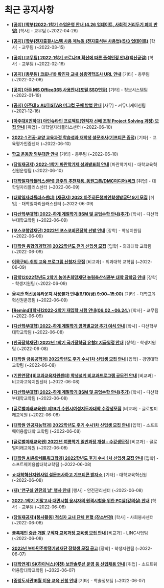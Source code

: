 # 최근 공지사항

* **[[공지] [학부]2022-1학기 수업운영 안내 (4.26 업데이트, 사회적 거리두기 폐지 반영)](http://ajou.ac.kr/kr/ajou/notice.do?mode=view&amp;articleNo=196998&amp;article.offset=0&amp;articleLimit=30)**
 [학사] - 교무팀 (~2022-04-26)

* **[[공지] [학부]전자출결시스템 사용 매뉴얼 (전자출석부 사용법)(5/3 업데이트)](http://ajou.ac.kr/kr/ajou/notice.do?mode=view&amp;articleNo=192571&amp;article.offset=0&amp;articleLimit=30)**
 [학사] - 교무팀 (~2022-03-15)

* **[[공지] [교무팀] 2022-1학기 코로나19 확산에 따른 출석인정 안내(백신공결)](http://ajou.ac.kr/kr/ajou/notice.do?mode=view&amp;articleNo=180913&amp;article.offset=0&amp;articleLimit=30)**
 [학사] - 교무팀 (~2022-02-16)

* **[[공지] [총무팀] 코로나19 확진자 교내 심층역학조사 URL 안내](http://ajou.ac.kr/kr/ajou/notice.do?mode=view&amp;articleNo=180493&amp;article.offset=0&amp;articleLimit=30)**
 [기타] - 총무팀 (~2022-02-08)

* **[[공지] 아주 MS Office365 사용안내(포털 SSO연동)](http://ajou.ac.kr/kr/ajou/notice.do?mode=view&amp;articleNo=179802&amp;article.offset=0&amp;articleLimit=30)**
 [기타] - 정보시스템팀 (~2022-01-19)

* **[[공지] 아주대 x AUTISTAR 머그컵 구매 방법 안내](http://ajou.ac.kr/kr/ajou/notice.do?mode=view&amp;articleNo=147976&amp;article.offset=0&amp;articleLimit=30)**
 [사무] - 커뮤니케이션팀 (~2021-12-16)

* **[[아주대X인하대] 아인슈타인 프로젝트(현직자 선배 초청 Project Solving 과정) 모집 안내](http://ajou.ac.kr/kr/ajou/notice.do?mode=view&amp;articleNo=200103&amp;article.offset=0&amp;articleLimit=30)**
 [취업] - 대학일자리플러스센터 (~2022-06-10)

* **[2022-1 전공·교양 교육과정 학습성과 재학생 설문조사(기프티콘 증정)](http://ajou.ac.kr/kr/ajou/notice.do?mode=view&amp;articleNo=200102&amp;article.offset=0&amp;articleLimit=30)**
 [기타] - 교육평가인증센터 (~2022-06-10)

* **[학교 운동장 외부대관 안내](http://ajou.ac.kr/kr/ajou/notice.do?mode=view&amp;articleNo=200100&amp;article.offset=0&amp;articleLimit=30)**
 [기타] - 총무팀 (~2022-06-10)

* **[(당일재공지) 2022-1학기 파란학기제 성과발표회 안내](http://ajou.ac.kr/kr/ajou/notice.do?mode=view&amp;articleNo=200099&amp;article.offset=0&amp;articleLimit=30)**
 [파란학기제] - 대학교육혁신원운영팀 (~2022-06-10)

* **[[대학일자리플러스센터] 금주의 추천채용_동원그룹/DMC미디어/쎄크](http://ajou.ac.kr/kr/ajou/notice.do?mode=view&amp;articleNo=200094&amp;article.offset=0&amp;articleLimit=30)**
 [취업] - 대학일자리플러스센터 (~2022-06-09)

* **[[대학일자리플러스센터] [재공지] 2022 아주히든챔피언학생발굴단 9기 모집](http://ajou.ac.kr/kr/ajou/notice.do?mode=view&amp;articleNo=200092&amp;article.offset=0&amp;articleLimit=30)**
 [취업] - 대학일자리플러스센터 (~2022-06-09)

* **[[다산학부대학] 2022-하계 계절학기 BSM 및 공업수학 안내(추가)](http://ajou.ac.kr/kr/ajou/notice.do?mode=view&amp;articleNo=200089&amp;article.offset=0&amp;articleLimit=30)**
 [학사] - 다산학부대학교학팀 (~2022-06-09)

* **[[포스코청암재단] 2022년 포스코비전장학 선발 안내](http://ajou.ac.kr/kr/ajou/notice.do?mode=view&amp;articleNo=200080&amp;article.offset=0&amp;articleLimit=30)**
 [장학] - 학생지원팀 (~2022-06-09)

* **[[대학원 융합의과학과] 2022학년도 전기 신입생 모집](http://ajou.ac.kr/kr/ajou/notice.do?mode=view&amp;articleNo=200078&amp;article.offset=0&amp;articleLimit=30)**
 [입학] - 의과대학 교학팀 (~2022-06-09)

* **[이목구비-취업 교육 프로그램 신청자 모집](http://ajou.ac.kr/kr/ajou/notice.do?mode=view&amp;articleNo=200076&amp;article.offset=0&amp;articleLimit=30)**
 [비교과] - 의과대학 교학팀 (~2022-06-09)

* **[[장학]2022학년도 2학기 농어촌희망재단 농림축산식품부 대학 장학금 안내](http://ajou.ac.kr/kr/ajou/notice.do?mode=view&amp;articleNo=200073&amp;article.offset=0&amp;articleLimit=30)**
 [장학] - 학생지원팀 (~2022-06-09)

* **[율곡관 혁신공유라운지 사용불가 안내(6/10(금) 9:00~15:00)](http://ajou.ac.kr/kr/ajou/notice.do?mode=view&amp;articleNo=200066&amp;article.offset=0&amp;articleLimit=30)**
 [기타] - 대학교육혁신원운영팀 (~2022-06-09)

* **[[Remind][학사]2022-2학기 재입학 시행 안내(06.02.~06.24.)](http://ajou.ac.kr/kr/ajou/notice.do?mode=view&amp;articleNo=200059&amp;article.offset=0&amp;articleLimit=30)**
 [학사] - 교무팀 (~2022-06-09)

* **[[다산학부대학] 2022-하계 계절학기 영역별교양 추가 여석 안내](http://ajou.ac.kr/kr/ajou/notice.do?mode=view&amp;articleNo=200054&amp;article.offset=0&amp;articleLimit=30)**
 [학사] - 다산학부대학교학팀 (~2022-06-08)

* **[[한국장학재단] 2022년 1학기 국가장학금 유형2 지급일정 안내](http://ajou.ac.kr/kr/ajou/notice.do?mode=view&amp;articleNo=200053&amp;article.offset=0&amp;articleLimit=30)**
 [장학] - 학생지원팀 (~2022-06-08)

* **[[대학원 금융공학과] 2022학년도 후기 수시1차 신입생 모집 안내](http://ajou.ac.kr/kr/ajou/notice.do?mode=view&amp;articleNo=200052&amp;article.offset=0&amp;articleLimit=30)**
 [입학] - 경영대학교학팀 (~2022-06-08)

* **[(기한연장)[비교과교육지원센터] 학생설계 비교과프로그램 공모전 안내](http://ajou.ac.kr/kr/ajou/notice.do?mode=view&amp;articleNo=200047&amp;article.offset=0&amp;articleLimit=30)**
 [비교과] - 비교과교육지원센터 (~2022-06-08)

* **[[다산학부대학] 2022-하계 계절학기 BSM 및 공업수학 안내(추가)](http://ajou.ac.kr/kr/ajou/notice.do?mode=view&amp;articleNo=200046&amp;article.offset=0&amp;articleLimit=30)**
 [학사] - 다산학부대학교학팀 (~2022-06-08)

* **[[글로벌미래교육원] 제19기 수원시여성지도자대학 수강생모집](http://ajou.ac.kr/kr/ajou/notice.do?mode=view&amp;articleNo=200042&amp;article.offset=0&amp;articleLimit=30)**
 [비교과] - 글로벌미래교육원 (~2022-06-08)

* **[[대학원 인공지능학과] 2022학년도 후기 수시1차 신입생 모집 안내](http://ajou.ac.kr/kr/ajou/notice.do?mode=view&amp;articleNo=200040&amp;article.offset=0&amp;articleLimit=30)**
 [입학] - 소프트웨어융합대학 교학팀 (~2022-06-08)

* **[[글로벌미래교육원] 2022년 여름학기 일반과정 개설 - 수강생모집](http://ajou.ac.kr/kr/ajou/notice.do?mode=view&amp;articleNo=200038&amp;article.offset=0&amp;articleLimit=30)**
 [비교과] - 글로벌미래교육원 (~2022-06-08)

* **[[대학원 AI융합네트워크학과] 2022학년도 후기 수시 1차 신입생 모집 안내](http://ajou.ac.kr/kr/ajou/notice.do?mode=view&amp;articleNo=200035&amp;article.offset=0&amp;articleLimit=30)**
 [입학] - 소프트웨어융합대학교학팀 (~2022-06-08)

* **[☆대학혁신지원사업 설문조사하고 기프티콘 받자☆](http://ajou.ac.kr/kr/ajou/notice.do?mode=view&amp;articleNo=200032&amp;article.offset=0&amp;articleLimit=30)**
 [기타] - 대학교육혁신원 (~2022-06-08)

* **[(재) &#x27;연구실 안전의 날&#x27; 행사 안내](http://ajou.ac.kr/kr/ajou/notice.do?mode=view&amp;articleNo=200030&amp;article.offset=0&amp;articleLimit=30)**
 [행사] - 안전관리센터 (~2022-06-08)

* **[2022-1학기 기말고사 대면시험 응시자의 원격시험을 위한 PC실(강의실) 안내](http://ajou.ac.kr/kr/ajou/notice.do?mode=view&amp;articleNo=200022&amp;article.offset=0&amp;articleLimit=30)**
 [학사] - 교무팀 (~2022-06-08)

* **[(당일재공지)[봉사활동] 적십자 교내 단체 헌혈 (장소변경)](http://ajou.ac.kr/kr/ajou/notice.do?mode=view&amp;articleNo=199906&amp;article.offset=0&amp;articleLimit=30)**
 [학사] - 사회봉사센터 (~2022-06-08)

* **[블록체인 중급 개발 구직자 교육과정 교육생 모집 안내](http://ajou.ac.kr/kr/ajou/notice.do?mode=view&amp;articleNo=199897&amp;article.offset=0&amp;articleLimit=30)**
 [비교과] - LINC사업팀 (~2022-06-08)

* **[2022년 부마민주항쟁기념재단 장학생 모집 공고](http://ajou.ac.kr/kr/ajou/notice.do?mode=view&amp;articleNo=199884&amp;article.offset=0&amp;articleLimit=30)**
 [장학] - 학생지원팀 (~2022-06-07)

* **[[대학연계] SK하이닉스(이천) 보안솔루션 운영 등 신입채용 안내](http://ajou.ac.kr/kr/ajou/notice.do?mode=view&amp;articleNo=199880&amp;article.offset=0&amp;articleLimit=30)**
 [취업] - 소프트웨어융합대학교학팀 (~2022-06-07)

* **[[중앙도서관]6월 이용 교육 신청 안내](http://ajou.ac.kr/kr/ajou/notice.do?mode=view&amp;articleNo=199878&amp;article.offset=0&amp;articleLimit=30)**
 [기타] - 학술정보팀 (~2022-06-07)
